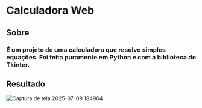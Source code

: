 # Calculadora Web 
## Sobre
### É um projeto de uma calculadora que resolve simples equações. Foi feita puramente em Python e com a biblioteca do Tkinter.
## Resultado 
![Captura de tela 2025-07-09 184904](https://github.com/user-attachments/assets/6cd0ff22-2db3-48c5-83d2-f9fa40f2ebd3)

